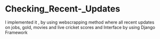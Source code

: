 # Checking_Recent-_Updates
I implemented it , by using webscrapping method where all recent updates on jobs, gold, movies and live cricket scores  and Interface by using Django Framework
